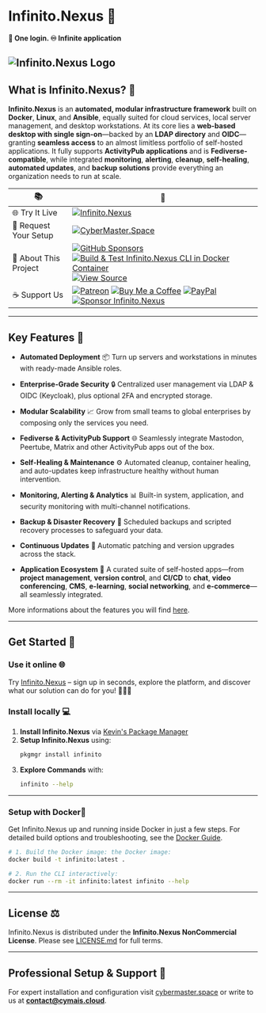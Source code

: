 # Infinito.Nexus 🚀

**🔐 One login. ♾️ Infinite application** 

![Infinito.Nexus Logo](assets/img/logo.png)
---

## What is Infinito.Nexus? 📌

**Infinito.Nexus** is an **automated, modular infrastructure framework** built on **Docker**, **Linux**, and **Ansible**, equally suited for cloud services, local server management, and desktop workstations. At its core lies a **web-based desktop with single sign-on**—backed by an **LDAP directory** and **OIDC**—granting **seamless access** to an almost limitless portfolio of self-hosted applications. It fully supports **ActivityPub applications** and is **Fediverse-compatible**, while integrated **monitoring**, **alerting**, **cleanup**, **self-healing**, **automated updates**, and **backup solutions** provide everything an organization needs to run at scale.

| 📚 | 🔗 |
|---|---|
| 🌐 Try It Live | [![Infinito.Nexus](https://img.shields.io/badge/Infinito.Nexus-%2ECloud-000000?labelColor=004B8D&style=flat&borderRadius=8)](https://infinito.nexus) |
| 🔧 Request Your Setup       | [![CyberMaster.Space](https://img.shields.io/badge/CyberMaster-%2ESpace-000000?labelColor=004B8D&style=flat&borderRadius=8)](https://cybermaster.space) |
| 📖 About This Project  | [![GitHub Sponsors](https://img.shields.io/badge/Sponsor-GitHub%20Sponsors-blue?logo=github)](https://github.com/sponsors/kevinveenbirkenbach) [![Build & Test Infinito.Nexus CLI in Docker Container](https://github.com/kevinveenbirkenbach/infinito-nexus/actions/workflows/test-cli.yml/badge.svg)](https://github.com/kevinveenbirkenbach/infinito-nexus/actions/workflows/test-cli.yml) [![View Source](https://img.shields.io/badge/View_Source-Repository-000000?logo=github&labelColor=004B8D&style=flat&borderRadius=8)](https://s.infinito.nexus/code) |
| ☕️ Support Us               |  [![Patreon](https://img.shields.io/badge/Support-Patreon-orange?logo=patreon)](https://www.patreon.com/c/kevinveenbirkenbach) [![Buy Me a Coffee](https://img.shields.io/badge/Buy%20me%20a%20Coffee-Funding-yellow?logo=buymeacoffee)](https://buymeacoffee.com/kevinveenbirkenbach) [![PayPal](https://img.shields.io/badge/Donate-PayPal-blue?logo=paypal)](https://s.veen.world/paypaldonate) [![Sponsor Infinito.Nexus](https://img.shields.io/badge/Donate–Infinito.Nexus-000000?style=flat&labelColor=004B8D&logo=github-sponsors&logoColor=white&borderRadius=8)](https://github.com/sponsors/kevinveenbirkenbach) |

---

## Key Features 🎯

* **Automated Deployment** 📦
  Turn up servers and workstations in minutes with ready-made Ansible roles.

* **Enterprise-Grade Security** 🔒
  Centralized user management via LDAP & OIDC (Keycloak), plus optional 2FA and encrypted storage.

* **Modular Scalability** 📈
  Grow from small teams to global enterprises by composing only the services you need.

* **Fediverse & ActivityPub Support** 🌐
  Seamlessly integrate Mastodon, Peertube, Matrix and other ActivityPub apps out of the box.

* **Self-Healing & Maintenance** ⚙️
  Automated cleanup, container healing, and auto-updates keep infrastructure healthy without human intervention.

* **Monitoring, Alerting & Analytics** 📊
  Built-in system, application, and security monitoring with multi-channel notifications.

* **Backup & Disaster Recovery** 💾
  Scheduled backups and scripted recovery processes to safeguard your data.

* **Continuous Updates** 🔄
  Automatic patching and version upgrades across the stack.

* **Application Ecosystem** 🚀
  A curated suite of self-hosted apps—from **project management**, **version control**, and **CI/CD** to **chat**, **video conferencing**, **CMS**, **e-learning**, **social networking**, and **e-commerce**—all seamlessly integrated.

More informations about the features you will find [here](docs/overview/Features.md).

---

## Get Started 🚀

### Use it online 🌐 

Try [Infinito.Nexus](https://infinito.nexus) – sign up in seconds, explore the platform, and discover what our solution can do for you! 🚀🔧✨

### Install locally 💻
1. **Install Infinito.Nexus** via [Kevin's Package Manager](https://github.com/kevinveenbirkenbach/package-manager)
2. **Setup Infinito.Nexus** using:
   ```sh
   pkgmgr install infinito
   ```
3. **Explore Commands** with:
   ```sh
   infinito --help
   ```
---

### Setup with Docker🚢

Get Infinito.Nexus up and running inside Docker in just a few steps. For detailed build options and troubleshooting, see the [Docker Guide](docs/Docker.md).

```bash
# 1. Build the Docker image: the Docker image:
docker build -t infinito:latest .

# 2. Run the CLI interactively:
docker run --rm -it infinito:latest infinito --help
```

---

## License ⚖️

Infinito.Nexus is distributed under the **Infinito.Nexus NonCommercial License**. Please see [LICENSE.md](LICENSE.md) for full terms.

---

## Professional Setup & Support 💼

For expert installation and configuration visit [cybermaster.space](https://cybermaster.space/) or write to us at **[contact@cymais.cloud](mailto:contact@cymais.cloud)**.

